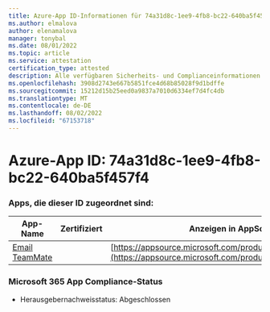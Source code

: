 ```yaml
---
title: Azure-App ID-Informationen für 74a31d8c-1ee9-4fb8-bc22-640ba5f457f4
ms.author: elmalova
author: elenamalova
manager: tonybal
ms.date: 08/01/2022
ms.topic: article
ms.service: attestation
certification_type: attested
description: Alle verfügbaren Sicherheits- und Complianceinformationen für 74a31d8c-1ee9-4fb8-bc22-640ba5f457f4.
ms.openlocfilehash: 3908d2743e667b5851fce4d68b85028f9d1bdffe
ms.sourcegitcommit: 15212d15b25eed0a9837a7010d6334ef7d4fc4db
ms.translationtype: MT
ms.contentlocale: de-DE
ms.lasthandoff: 08/02/2022
ms.locfileid: "67153718"
---
```

# <a name="azure-app-id-74a31d8c-1ee9-4fb8-bc22-640ba5f457f4"></a>Azure-App ID: 74a31d8c-1ee9-4fb8-bc22-640ba5f457f4


### <a name="apps-associated-with-this-id"></a>Apps, die dieser ID zugeordnet sind:
| **App-Name** | **Zertifiziert** | **Anzeigen in AppSource** |
|--------------|---------------|-----------------------|
| [Email TeamMate](../forward/WA200002338.md) |  | [https://appsource.microsoft.com/product/office/WA200002338](https://appsource.microsoft.com/product/office/WA200002338) |

### <a name="microsoft-365-app-compliance-status"></a>Microsoft 365 App Compliance-Status
- Herausgebernachweisstatus: Abgeschlossen
